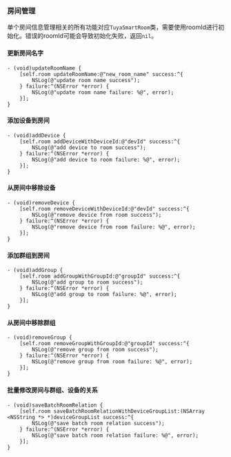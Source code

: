 ### 房间管理

单个房间信息管理相关的所有功能对应`TuyaSmartRoom`类，需要使用roomId进行初始化。错误的roomId可能会导致初始化失败，返回`nil`。



#### 更新房间名字

```objc
- (void)updateRoomName {
    [self.room updateRoomName:@"new_room_name" success:^{
        NSLog(@"update room name success");
    } failure:^(NSError *error) {
        NSLog(@"update room name failure: %@", error);
    }];
}
```

#### 添加设备到房间

```objc
- (void)addDevice {
    [self.room addDeviceWithDeviceId:@"devId" success:^{
        NSLog(@"add device to room success");
    } failure:^(NSError *error) {
        NSLog(@"add device to room failure: %@", error);
    }];
}
```

#### 从房间中移除设备

```objc
- (void)removeDevice {
    [self.room removeDeviceWithDeviceId:@"devId" success:^{
        NSLog(@"remove device from room success");
    } failure:^(NSError *error) {
        NSLog(@"remove device from room failure: %@", error);
    }];
}
```

#### 添加群组到房间

```objc
- (void)addGroup {
    [self.room addGroupWithGroupId:@"groupId" success:^{
        NSLog(@"add group to room success");
    } failure:^(NSError *error) {
        NSLog(@"add group to room failure: %@", error);
    }];
}
```

#### 从房间中移除群组

```objc
- (void)removeGroup {
    [self.room removeGroupWithGroupId:@"groupId" success:^{
        NSLog(@"remove group from room success");
    } failure:^(NSError *error) {
        NSLog(@"remove group from room failure: %@", error);
    }];
}
```

#### 批量修改房间与群组、设备的关系

```objc
- (void)saveBatchRoomRelation {
    [self.room saveBatchRoomRelationWithDeviceGroupList:(NSArray <NSString *> *)deviceGroupList success:^{
        NSLog(@"save batch room relation success");
    } failure:^(NSError *error) {
        NSLog(@"save batch room relation failure: %@", error);
    }];
}
```